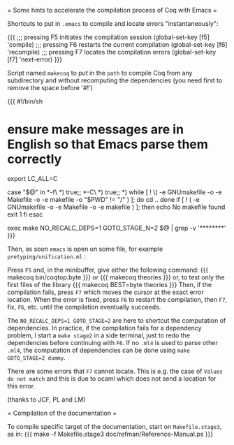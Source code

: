 = Some hints to accelerate the compilation process of Coq with Emacs =

Shortcuts to put in `.emacs` to compile and locate errors "instantaneously":

{{{
;;; pressing F5 initiates the compilation session
(global-set-key [f5] 'compile)
;;; pressing F6 restarts the current compilation
(global-set-key [f6] 'recompile)
;;; pressing F7 locates the compilation errors
(global-set-key [f7] 'next-error)
}}}

Script named `makecoq` to put in the `path` to compile Coq from any subdirectory and without recomputing the dependencies (you need first to remove the space before '#!')

{{{
 #!/bin/sh

# ensure make messages are in English so that Emacs parse them correctly
export LC_ALL=C

case "$@" in  
  *-f\ *) true;;
  *-C\ *) true;;
  *)
  while [ ! \( -e GNUmakefile -o -e Makefile -o -e makefile -o "$PWD" != "/" \) ]; do
    cd .. 
  done
  if [ ! \(  -e GNUmakefile -o -e Makefile -o -e makefile  \) ]; then
    echo No makefile found
    exit 1
  fi
esac 
    
exec make NO_RECALC_DEPS=1 GOTO_STAGE_N=2 $@ | grep -v '\*\*\*\*\*\*\*\*'
}}}

Then, as soon `emacs` is open on some file, for example
`pretyping/unification.ml` :

Press `F5` and, in the minibuffer, give either the following command:
{{{
  makecoq bin/coqtop.byte
}}}
or
{{{
  makecoq theories
}}}
or, to test only the first files of the library
{{{
  makecoq BEST=byte theories
}}}
Then, if the compilation fails, press `F7` which moves the cursor at the exact error location. When the error is fixed, press `F6` to restart the compilation, then `F7`, fix, `F6`, etc. until the compilation eventually succeeds.

The `NO_RECALC_DEPS=1 GOTO_STAGE=2` are here to shortcut the computation of dependencies. In practice, if the compilation fails for a dependency problem, I start a `make stage2` in a side terminal, just to redo the dependencies before continuing with `F6`. If no `.ml4` is used to parse other `.ml4`, the computation of dependencies can be done using `make GOTO_STAGE=2 dummy`.

There are some errors that `F7` cannot locate. This is e.g. the case of `Values do not match` and this is due to ocaml which does not send a location for this error.

(thanks to JCF, PL and LM)

= Compilation of the documentation =

To compile specific target of the documentation, start on `Makefile.stage3`, as in:
{{{
  make -f Makefile.stage3 doc/refman/Reference-Manual.ps
}}}
